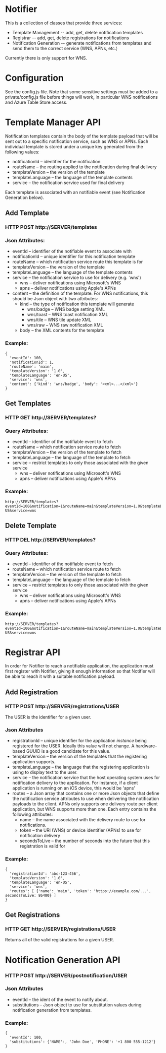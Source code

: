 # Notifier

This is a collection of classes that provide three services:

* Template Management -- add, get, delete notification templates
* Registrar -- add, get, delete registrations for notifications
* Notification Generation -- generate notifications from templates and send them to the correct service
  (WNS, APNs, etc.)

Currently there is only support for WNS.

# Configuration

See the config.js file. Note that some sensitive settings must be added to a private/config.js file before things will
work, in particular WNS notifications and Azure Table Store access.

# Template Manager API

Notification templates contain the body of the template payload that will be sent out to a specific notification
service, such as WNS or APNs. Each individual template is stored under a unique key generated from the following
values:

* notificationId – identifier for the notification
* routeName – the routing applied to the notification during final delivery
* templateVersion – the version of the template
* templateLanguage – the language of the template contents
* service – the notification service used for final delivery

Each template is associated with an notifiable event (see Notification Generation below).

## Add Template

### HTTP POST http://SERVER/templates

### Json Attributes:
* eventId – identifier of the notifiable event to associate with
* notificationId – unique identifier for this notification template
* routeName – which notification service route this template is for
* templateVersion – the version of the template
* templateLanguage – the language of the template contents
* service – the notification service to use for delivery (e.g. 'wns')
  * wns – deliver notifications using Microsoft's WNS
  * apns – deliver notifications using Apple's APNs
* content – the definition of the template. For WNS notifications, this should be Json object with two attributes:
  * kind – the type of notification this template will generate
    * wns/badge – WNS badge setting XML
    * wns/toast – WNS toast notification XML
    * wns/tile – WNS tile update XML
    * wns/raw – WNS raw notification XML
  * body – the XML contents for the template

### Example: 
```
{
  'eventId': 100, 
  'notificationId': 1,
  'routeName': 'main',
  'templateVersion': '1.0',
  'templateLanguage': 'en-US',
  'service': 'wns', 
  'content': {'kind': 'wns/badge', 'body': '<xml>...</xml>'}
}
```

## Get Templates

### HTTP GET http://SERVER/templates?

### Query Attributes:
* eventId – identifier of the notifiable event to fetch
* routeName – which notification service route to fetch
* templateVersion – the version of the template to fetch
* templateLanguage – the language of the template to fetch
* service – restrict templates to only those associated with the given service
  * wns – deliver notifications using Microsoft's WNS
  * apns – deliver notifications using Apple's APNs

### Example: 
```
http://SERVER/templates?eventId=100&notification=1&routeName=main&templateVersion=1.0&templateLanguage=en-US&service=wns
```

## Delete Template

### HTTP DEL http://SERVER/templates?

### Query Attributes:
* eventId – identifier of the notifiable event to fetch
* routeName – which notification service route to fetch
* templateVersion – the version of the template to fetch
* templateLanguage – the language of the template to fetch
* service – restrict templates to only those associated with the given service
  * wns – deliver notifications using Microsoft's WNS
  * apns – deliver notifications using Apple's APNs

### Example: 
```
http://SERVER/templates?eventId=100&notification=1&routeName=main&templateVersion=1.0&templateLanguage=en-US&service=wns
```

# Registrar API

In order for Notifier to reach a notifiable application, the application must first register with Notifier, giving it
enough information so that Notifier will be able to reach it with a suitable notification payload.

## Add Registration

### HTTP POST http://SERVER/registrations/USER

The USER is the identifier for a given user.

### Json Attributes

* registrationId – unique identifier for the application _instance_ being registered for the USER. Ideally this value
  will not change. A hardware–based GUUID is a good candidate for this value.
* templateVersion – the version of the templates that the registering application supports.
* templateLanguage – the language that the registering application is using to display text to the user.
* service – the notification service that the host operating system uses for notification delivery to the application. 
  For instance, if a client application is running on an iOS device, this would be 'apns'
* routes – a Json array that contains one or more Json objects that define the notification service attributes to use
  when delivering the notification payloads to the client. APNs only supports one delivery route per client 
  application, but WNS supports more than one. Each entry contains the following attributes:
  * name – the name associated with the delivery route to use for notifications.
  * token – the URI (WNS) or device identifier (APNs) to use for notification delivery
  * secondsToLive – the number of seconds into the future that this registration is valid for

### Example:

```
{
  'registrationId': 'abc-123-456',
  'templateVersion': '1.0', 
  'templateLanguage': 'en-US',
  'service': 'wns',
  'routes': [ {'name': 'main', 'token': 'https://example.com/...', secondsToLive: 86400} ]
}
```

## Get Registrations

### HTTP GET http://SERVER/registrations/USER

Returns all of the valid registrations for a given USER.

# Notification Generation API

### HTTP POST http://SERVER/postnotification/USER

### Json Attributes
* eventId – the ident of the event to notify about.
* substitutions – Json object to use for substitution values during notification generation from templates.

### Example:

```
{
  'eventId': 100, 
  'substitutions': {'NAME':, 'John Doe', 'PHONE': '+1 800 555-1212'}
}
```
